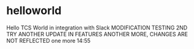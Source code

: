 # helloworld
Hello TCS World in integration with Slack 
MODIFICATION TESTING 2ND TRY
ANOTHER UPDATE IN FEATURES
ANOTHER MORE, CHANGES ARE NOT REFLECTED
one more 14:55
